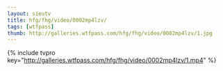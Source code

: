 ```yaml
--- 
layout: sieutv
title: hfg/fhg/video/0002mp4lzv/
tags: [wtfpass]
thumb: http://galleries.wtfpass.com/hfg/fhg/video/0002mp4lzv/1.jpg
---
```

{% include tvpro key="http://galleries.wtfpass.com/hfg/fhg/video/0002mp4lzv/1.mp4" %} 
